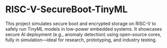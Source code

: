 # RISC-V-SecureBoot-TinyML
This project simulates secure boot and encrypted storage on RISC-V to safely run TinyML models in low-power embedded systems. It showcases secure AI deployment (e.g., anomaly detection) using open-source cores, fully in simulation—ideal for research, prototyping, and industry testing.
